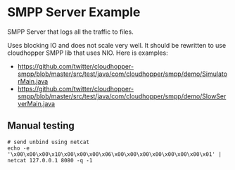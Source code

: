 # SMPP Server Example

SMPP Server that logs all the traffic to files.

Uses blocking IO and does not scale very well. It should be rewritten to use cloudhopper SMPP lib that uses NIO.
Here is examples:
* https://github.com/twitter/cloudhopper-smpp/blob/master/src/test/java/com/cloudhopper/smpp/demo/SimulatorMain.java
* https://github.com/twitter/cloudhopper-smpp/blob/master/src/test/java/com/cloudhopper/smpp/demo/SlowServerMain.java

## Manual testing
```
# send unbind using netcat
echo -e '\x00\x00\x00\x10\x00\x00\x00\x06\x00\x00\x00\x00\x00\x00\x00\x01' | netcat 127.0.0.1 8080 -q -1
```